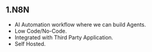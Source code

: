 ## 1.N8N

- AI Automation workflow where we can build Agents.
- Low Code/No-Code.
- Integrated with Third Party Application.
- Self Hosted.
